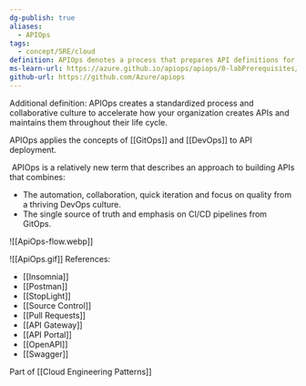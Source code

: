 ```yaml
---
dg-publish: true
aliases:
  - APIOps
tags:
  - concept/SRE/cloud
definition: APIOps denotes a process that prepares API definitions for deployment. This process is supposed to ensure that the definitions are valid and tested on the base of the API guideline.
ms-learn-url: https://azure.github.io/apiops/apiops/0-labPrerequisites/
github-url: https://github.com/Azure/apiops
---
```

Additional definition: APIOps creates a standardized process and collaborative culture to accelerate how your organization creates APIs and maintains them throughout their life cycle.

APIOps applies the concepts of [[GitOps]] and [[DevOps]] to API deployment.

 APIOps is a relatively new term that describes an approach to building APIs that combines:

- The automation, collaboration, quick iteration and focus on quality from a thriving DevOps culture.
- The single source of truth and emphasis on CI/CD pipelines from GitOps.

![[ApiOps-flow.webp]]

![[ApiOps.gif]]
References:
- [[Insomnia]]
- [[Postman]]
- [[StopLight]]
- [[Source Control]]
- [[Pull Requests]]
- [[API Gateway]]
- [[API Portal]]
- [[OpenAPI]]
- [[Swagger]]


Part of [[Cloud Engineering Patterns]]
